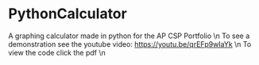 # PythonCalculator
A graphing calculator made in python for the AP CSP Portfolio \n
To see a demonstration see the youtube video: https://youtu.be/qrEFp9wIaYk \n
To view the code click the pdf \n
